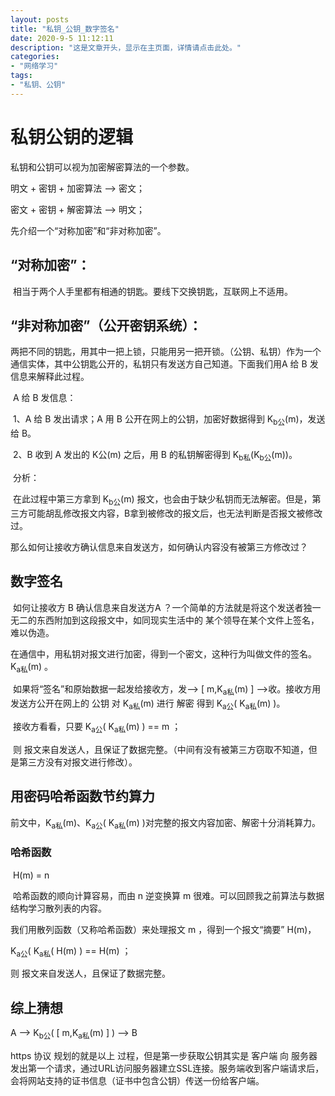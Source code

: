 ```yaml
---
layout: posts
title: "私钥_公钥_数字签名"
date: 2020-9-5 11:12:11
description: "这是文章开头，显示在主页面，详情请点击此处。"
categories: 
- "网络学习"
tags:
- "私钥、公钥"
---
```




# 私钥公钥的逻辑 <!--more-->

私钥和公钥可以视为加密解密算法的一个参数。

明文 + 密钥 + 加密算法 ——> 密文；

密文 + 密钥 + 解密算法 ——> 明文；



先介绍一个“对称加密”和“非对称加密”。

## “对称加密”：

​		相当于两个人手里都有相通的钥匙。要线下交换钥匙，互联网上不适用。

## “非对称加密”（公开密钥系统）：

​		两把不同的钥匙，用其中一把上锁，只能用另一把开锁。（公钥、私钥）作为一个通信实体，其中公钥匙公开的，私钥只有发送方自己知道。下面我们用A 给 B 发信息来解释此过程。

​		A 给 B 发信息：

​				1、A 给 B 发出请求；A 用 B 公开在网上的公钥，加密好数据得到 K<sub>b公</sub>(m)，发送给 B。

​				2、B 收到 A 发出的  K公(m) 之后，用 B 的私钥解密得到 K<sub>b私</sub>(K<sub>b公</sub>(m))。

​		分析：

​		在此过程中第三方拿到 K<sub>b公</sub>(m) 报文，也会由于缺少私钥而无法解密。但是，第三方可能胡乱修改报文内容，B拿到被修改的报文后，也无法判断是否报文被修改过。

​		那么如何让接收方确认信息来自发送方，如何确认内容没有被第三方修改过？



## 数字签名

​		如何让接收方 B 确认信息来自发送方A ？一个简单的方法就是将这个发送者独一无二的东西附加到这段报文中，如同现实生活中的 某个领导在某个文件上签名，难以伪造。

​		在通信中，用私钥对报文进行加密，得到一个密文，这种行为叫做文件的签名。K<sub>a私</sub>(m) 。

​		如果将“签名”和原始数据一起发给接收方，发——> [ m,K<sub>a私</sub>(m) ] ——>收。接收方用发送方公开在网上的 公钥 对  K<sub>a私</sub>(m) 进行 解密 得到 K<sub>a公</sub>( K<sub>a私</sub>(m) )。

​		接收方看看，只要  K<sub>a公</sub>( K<sub>a私</sub>(m) ) == m ；

​		则 报文来自发送人，且保证了数据完整。（中间有没有被第三方窃取不知道，但是第三方没有对报文进行修改）。



## 用密码哈希函数节约算力

前文中，K<sub>a私</sub>(m)、K<sub>a公</sub>( K<sub>a私</sub>(m) )对完整的报文内容加密、解密十分消耗算力。

### 哈希函数

​		H(m) = n

​		哈希函数的顺向计算容易，而由 n 逆变换算 m 很难。可以回顾我之前算法与数据结构学习散列表的内容。

我们用散列函数（又称哈希函数）来处理报文 m ，得到一个报文“摘要”  H(m)，

K<sub>a公</sub>( K<sub>a私</sub>( H(m) ) == H(m) ；

则 报文来自发送人，且保证了数据完整。

 

## 综上猜想

A ——>   K<sub>b公</sub>( [ m,K<sub>a私</sub>(m) ] ) ——> B

https 协议 规划的就是以上 过程，但是第一步获取公钥其实是 客户端 向 服务器 发出第一个请求，通过URL访问服务器建立SSL连接。服务端收到客户端请求后，会将网站支持的证书信息（证书中包含公钥）传送一份给客户端。



